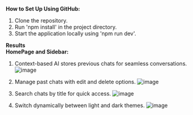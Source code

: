 <b>How to Set Up Using GitHub:</b>
1. Clone the repository.
2. Run 'npm install' in the project directory.
3. Start the application locally using 'npm run dev'.

<b>Results
</br>
HomePage and Sidebar: </b>
1. Context-based AI stores previous chats for seamless conversations.
![image](https://github.com/user-attachments/assets/8cc95fe8-20a7-484f-ba55-9654f6ad54a6)

2. Manage past chats with edit and delete options.
![image](https://github.com/user-attachments/assets/9c78d18d-ed47-49df-85d8-a5ee1dacf6ed)

3. Search chats by title for quick access.
![image](https://github.com/user-attachments/assets/2035f9ed-6ec8-4be8-9b22-b59e1fa5c294)

4. Switch dynamically between light and dark themes.
![image](https://github.com/user-attachments/assets/fd66a1ab-61aa-4aba-b082-dbca3ee5e475)
